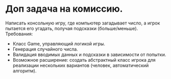 # Доп задача на комиссию.
Написать консольную игру, где компьютер загадывает число, а игрок пытается его угадать, получая подсказки (больше/меньше).  
Требования:
- Класс Game, управляющий логикой игры.
- Генерация случайного числа.
- Валидация вводимых данных и подсказки в зависимости от попытки.
- Возможное расширение: создать абстрактный класс игрока для реализации нескольких вариантов (человек, автоматический алгоритм).
